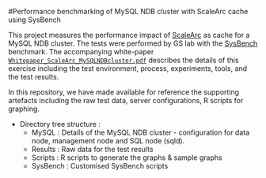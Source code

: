 #Performance benchmarking of MySQL NDB cluster with ScaleArc cache using SysBench

This project measures the performance impact of [ScaleArc](http://www.scalearc.com/) as cache for a MySQL NDB cluster. The tests were performed by GS lab with the [SysBench](https://wiki.mikejung.biz/Sysbench#Sysbench_0.5_OLTP_Read_Only_Test) benchmark. The accompanying white-paper [``Whitepaper_ScaleArc_MySQLNDBcluster.pdf``](./Whitepaper_ScaleArc_MySQLNDBcluster.pdf) describes the details of this exercise including the test environment, process, experiments, tools, and the test results.

In this repository, we have made available for reference the supporting artefacts including the raw test data, server configurations, R scripts for graphing.

* Directory tree structure :
    - MySQL : Details of the MySQL NDB cluster - configuration for data node, management node and SQL node (sqld).
    - Results : Raw data for the test results
    - Scripts : R scripts to generate the graphs & sample graphs 
    - SysBench : Customised SysBench scripts 





    
    
    
  
